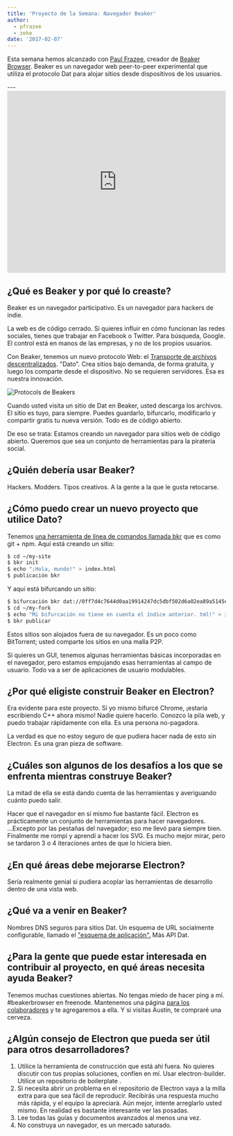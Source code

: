 ```yaml
---
title: 'Proyecto de la Semana: Navegador Beaker'
author:
  - pfrazee
  - zeke
date: '2017-02-07'
---
```


Esta semana hemos alcanzado con [Paul Frazee](http://pfrazee.github.io/), creador de [Beaker Browser](https://beakerbrowser.com/). Beaker es un navegador web peer-to-peer experimental que utiliza el protocolo Dat para alojar sitios desde dispositivos de los usuarios.

---<iframe width="100%" height="420" src="https://www.youtube.com/embed/Bem9nRpyPEs" frameborder="0" allowfullscreen mark="crwd-mark"></iframe>

## ¿Qué es Beaker y por qué lo creaste?

Beaker es un navegador participativo. Es un navegador para hackers de indie.

La web es de código cerrado. Si quieres influir en cómo funcionan las redes sociales, tienes que trabajar en Facebook o Twitter. Para búsqueda, Google. El control está en manos de las empresas, y no de los propios usuarios.

Con Beaker, tenemos un nuevo protocolo Web: el [Transporte de archivos descentralizados](https://datprotocol.com). "Dato". Crea sitios bajo demanda, de forma gratuita, y luego los comparte desde el dispositivo. No se requieren servidores. Esa es nuestra innovación.

![Protocols de Beakers](https://cloud.githubusercontent.com/assets/2289/22560648/3defed5c-e92a-11e6-93f8-956cafafe3be.jpg)

Cuando usted visita un sitio de Dat en Beaker, usted descarga los archivos. El sitio es tuyo, para siempre. Puedes guardarlo, bifurcarlo, modificarlo y compartir gratis tu nueva versión. Todo es de código abierto.

De eso se trata: Estamos creando un navegador para sitios web de código abierto. Queremos que sea un conjunto de herramientas para la piratería social.

## ¿Quién debería usar Beaker?

Hackers. Modders. Tipos creativos. A la gente a la que le gusta retocarse.

## ¿Cómo puedo crear un nuevo proyecto que utilice Dato?

Tenemos [una herramienta de línea de comandos llamada bkr](https://github.com/beakerbrowser/bkr) que es como git + npm. Aquí está creando un sitio:

```bash
$ cd ~/my-site
$ bkr init
$ echo "¡Hola, mundo!" > index.html
$ publicación bkr
```

Y aquí está bifurcando un sitio:

```bash
$ bifurcación bkr dat://0ff7d4c7644d0aa19914247dc5dbf502d6a02ea89a5145e7b178d57db00504cd/ ~/my-fork
$ cd ~/my-fork
$ echo "Mi bifurcación no tiene en cuenta el índice anterior. tml!" > index.html
$ bkr publicar
```

Estos sitios son alojados fuera de su navegador. Es un poco como BitTorrent; usted comparte los sitios en una malla P2P.

Si quieres un GUI, tenemos algunas herramientas básicas incorporadas en el navegador, pero estamos empujando esas herramientas al campo de usuario. Todo va a ser de aplicaciones de usuario modulables.

## ¿Por qué eligiste construir Beaker en Electron?

Era evidente para este proyecto. Si yo mismo bifurcé Chrome, ¡estaría escribiendo C++ ahora mismo! Nadie quiere hacerlo. Conozco la pila web, y puedo trabajar rápidamente con ella. Es una persona no-pagadora.

La verdad es que no estoy seguro de que pudiera hacer nada de esto sin Electron. Es una gran pieza de software.

## ¿Cuáles son algunos de los desafíos a los que se enfrenta mientras construye Beaker?

La mitad de ella se está dando cuenta de las herramientas y averiguando cuánto puedo salir.

Hacer que el navegador en sí mismo fue bastante fácil. Electron es prácticamente un conjunto de herramientas para hacer navegadores. ...Excepto por las pestañas del navegador; eso me llevó para siempre bien. Finalmente me rompí y aprendí a hacer los SVG. Es mucho mejor mirar, pero se tardaron 3 o 4 iteraciones antes de que lo hiciera bien.

## ¿En qué áreas debe mejorarse Electron?

Sería realmente genial si pudiera acoplar las herramientas de desarrollo dentro de una vista web.

## ¿Qué va a venir en Beaker?

Nombres DNS seguros para sitios Dat. Un esquema de URL socialmente configurable, llamado el ["esquema de aplicación".](https://github.com/beakerbrowser/beaker/wiki/App-Scheme) Más API Dat.

## ¿Para la gente que puede estar interesada en contribuir al proyecto, en qué áreas necesita ayuda Beaker?

Tenemos muchas cuestiones abiertas. No tengas miedo de hacer ping a mí. #beakerbrowser en freenode. Mantenemos una página [para los colaboradores](https://beakerbrowser.com/docs/team.html) y te agregaremos a ella. Y si visitas Austin, te compraré una cerveza.

## ¿Algún consejo de Electron que pueda ser útil para otros desarrolladores?

1. Utilice la herramienta de construcción que está ahí fuera. No quieres discutir con tus propias soluciones, confíen en mí. Usar electron-builder. Utilice un repositorio de boilerplate .
2. Si necesita abrir un problema en el repositorio de Electron vaya a la milla extra para que sea fácil de reproducir. Recibirás una respuesta mucho más rápida, y el equipo la apreciará. Aún mejor, intente arreglarlo usted mismo. En realidad es bastante interesante ver las posadas.
3. Lee todas las guías y documentos avanzados al menos una vez.
4. No construya un navegador, es un mercado saturado.

